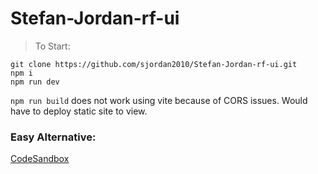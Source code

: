 # Stefan-Jordan-rf-ui

> To Start: 
```
git clone https://github.com/sjordan2010/Stefan-Jordan-rf-ui.git  
npm i   
npm run dev
```

```npm run build``` does not work using vite because of CORS issues. Would have to deploy static site to view.    
### Easy Alternative:   
[CodeSandbox](https://codesandbox.io/p/github/sjordan2010/Stefan-Jordan-rf-ui/main)
